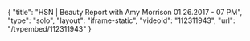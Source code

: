 {
    "title": "HSN | Beauty Report with Amy Morrison 01.26.2017 - 07 PM",
    "type": "solo",
    "layout": "iframe-static",
    "videoId": "112311943",
    "url": "\/tvpembed\/112311943"
}